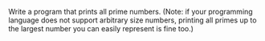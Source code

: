 Write a program that prints all prime numbers. (Note: if your programming language does not support arbitrary size numbers, printing all primes up to the largest number you can easily represent is fine too.)